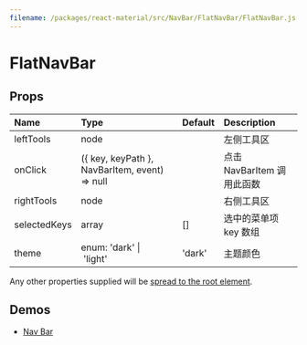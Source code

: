 ```yaml
---
filename: /packages/react-material/src/NavBar/FlatNavBar/FlatNavBar.js
---
```


<!--- This documentation is automatically generated, do not try to edit it. -->

# FlatNavBar



## Props

| Name | Type | Default | Description |
|:-----|:-----|:--------|:------------|
| <span class="prop-name">leftTools</span> | <span class="prop-type">node |  | 左侧工具区 |
| <span class="prop-name">onClick</span> | <span class="prop-type">({ key, keyPath }, NavBarItem, event) => null |  | 点击 NavBarItem 调用此函数 |
| <span class="prop-name">rightTools</span> | <span class="prop-type">node |  | 右侧工具区 |
| <span class="prop-name">selectedKeys</span> | <span class="prop-type">array | <span class="prop-default">[]</span> | 选中的菜单项 key 数组 |
| <span class="prop-name">theme</span> | <span class="prop-type">enum:&nbsp;'dark'&nbsp;&#124;<br>&nbsp;'light'<br> | <span class="prop-default">'dark'</span> | 主题颜色 |

Any other properties supplied will be [spread to the root element](/guides/api#spread).

## Demos

- [Nav Bar](/demos/nav-bar)

